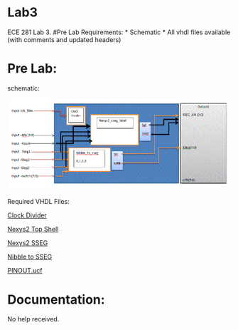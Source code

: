 Lab3
====

ECE 281 Lab 3.
#Pre Lab Requirements:
	* Schematic
	* All vhdl files available (with comments and updated headers)	

# Pre Lab:
schematic:

![alt text](https://github.com/vipersfly23/Lab3/blob/master/Schematic.GIF?raw=true "Schematic")

Required VHDL Files: 

[Clock Divider](https://github.com/vipersfly23/Lab3/blob/master/Clock_Divider.vhd)

[Nexys2 Top Shell](https://github.com/vipersfly23/Lab3/blob/master/Nexys2_top_shell.vhd)

[Nexys2 SSEG](https://github.com/vipersfly23/Lab3/blob/master/nexys2_sseg.vhd)

[Nibble to SSEG](https://github.com/vipersfly23/Lab3/blob/master/nibble_to_sseg.vhd)

[PINOUT.ucf](https://github.com/vipersfly23/Lab3/blob/master/pinout.ucf)

# Documentation:

No help received.
